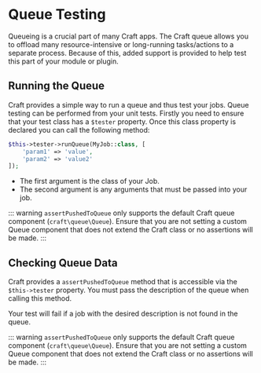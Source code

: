 # Queue Testing

Queueing is a crucial part of many Craft apps. The Craft queue allows you to offload many resource-intensive or long-running tasks/actions to a separate process. Because of this, added support is provided to help test this part of your module or plugin.

## Running the Queue

Craft provides a simple way to run a queue and thus test your jobs. Queue testing can be performed from your unit tests. Firstly you need to ensure that your test class has a `$tester` property. Once this class property is declared you can call the following method:

```php
$this->tester->runQueue(MyJob::class, [
    'param1' => 'value',
    'param2' => 'value2'
]);
```

- The first argument is the class of your Job.
- The second argument is any arguments that must be passed into your job.

::: warning
`assertPushedToQueue` only supports the default Craft queue component (`craft\queue\Queue`). Ensure that you are not setting a custom Queue component that does not extend the Craft class or no assertions will be made.
:::

## Checking Queue Data

Craft provides a `assertPushedToQueue` method that is accessible via the `$this->tester` property. You must pass the description of the queue when calling this method.

Your test will fail if a job with the desired description is not found in the queue.

::: warning
`assertPushedToQueue` only supports the default Craft queue component (`craft\queue\Queue`). Ensure that you are not setting a custom Queue component that does not extend the Craft class or no assertions will be made.
:::
